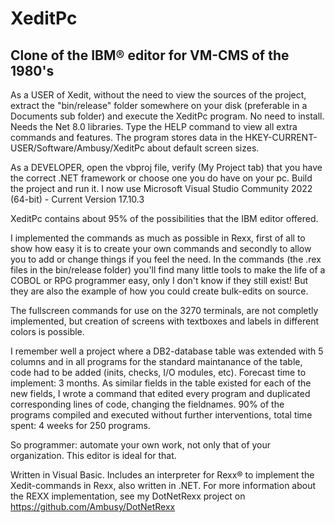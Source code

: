 # XeditPc
Clone of the IBM® editor for VM-CMS of the 1980's
--------------------------------------------------


As a USER of Xedit, without the need to view the sources of the project, extract the "bin/release" folder somewhere on your disk (preferable in a Documents sub folder) and execute the XeditPc program. No need to install. Needs the Net 8.0 libraries. Type the HELP command to view all extra commands and features. The program stores data in the HKEY-CURRENT-USER/Software/Ambusy/XeditPc about default screen sizes.


As a DEVELOPER, open the vbproj file, verify (My Project tab) that you have the correct .NET framework or choose one you do have on your pc. Build the project and run it. I now use Microsoft Visual Studio Community 2022 (64-bit) - Current Version 17.10.3


XeditPc contains about 95% of the possibilities that the IBM editor offered. 

I implemented the commands as much as possible in Rexx, first of all to show how easy it is to create your own commands and secondly to allow you to add or change things if you feel the need. In the commands (the .rex files in the bin/release folder) you'll find many little tools to make the life of a COBOL or RPG programmer easy, only I don't know if they still exist! But they are also the example of how you could create bulk-edits on source. 

The fullscreen commands for use on the 3270 terminals, are not completly implemented, but creation of screens with textboxes and labels in different colors is possible.

I remember well a project where a DB2-database table was extended with 5 columns and in all programs for the standard maintanance of the table, code had to be added (inits, checks, I/O modules, etc). Forecast time to implement: 3 months. As similar fields in the table existed for each of the new fields, I wrote a command that edited every program and duplicated corresponding lines of code, changing the fieldnames. 90% of the programs compiled and executed without further interventions, total time spent: 4 weeks for 250 programs. 

So programmer: automate your own work, not only that of your organization. This editor is ideal for that.

Written in Visual Basic. Includes an interpreter for Rexx® to implement the Xedit-commands in Rexx, also written in .NET. For more information about the REXX implementation, see my DotNetRexx project on https://github.com/Ambusy/DotNetRexx
